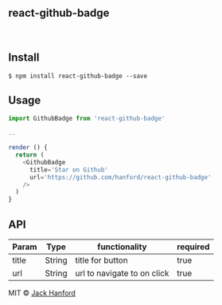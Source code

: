 ## react-github-badge

<br />

## Install

```
$ npm install react-github-badge --save
```

## Usage

```js
import GithubBadge from 'react-github-badge'

..

render () {
  return (
    <GithubBadge
      title='Star on Github'
      url='https://github.com/hanford/react-github-badge'
    />
  )
}
```

## API
| Param          | Type    | functionality | required |
|----------------|---------|-----------------|-----------------|
| title           | String | title for button | true |
| url       | String    | url to navigate to on click | true |

MIT © [Jack Hanford](http://jackhanford.com)
